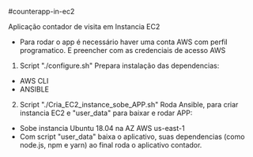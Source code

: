 #counterapp-in-ec2

Aplicação contador de visita em Instancia EC2
 - Para rodar o app é necessário haver uma conta AWS com perfil programatico. E preencher com as credenciais de acesso AWS
 

1)    Script "./configure.sh" Prepara instalação das dependencias:

 -   AWS CLI
 -   ANSIBLE

2)    Script "./Cria_EC2_instance_sobe_APP.sh" Roda Ansible, para criar instancia EC2 e "user_data" para baixar e rodar APP:

 -   Sobe instancia Ubuntu 18.04 na AZ AWS us-east-1
 -   Com script "user_data" baixa o aplicativo, suas dependencias (como node.js, npm e yarn) ao final roda o aplicativo contador.

